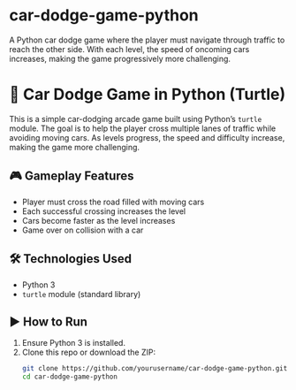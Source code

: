 # car-dodge-game-python
A Python car dodge game where the player must navigate through traffic to reach the other side. With each level, the speed of oncoming cars increases, making the game progressively more challenging.
# 🚗 Car Dodge Game in Python (Turtle)

This is a simple car-dodging arcade game built using Python’s `turtle` module. The goal is to help the player cross multiple lanes of traffic while avoiding moving cars. As levels progress, the speed and difficulty increase, making the game more challenging.

## 🎮 Gameplay Features
- Player must cross the road filled with moving cars
- Each successful crossing increases the level
- Cars become faster as the level increases
- Game over on collision with a car

## 🛠 Technologies Used
- Python 3
- `turtle` module (standard library)

## ▶️ How to Run
1. Ensure Python 3 is installed.
2. Clone this repo or download the ZIP:
   ```bash
   git clone https://github.com/yourusername/car-dodge-game-python.git
   cd car-dodge-game-python
